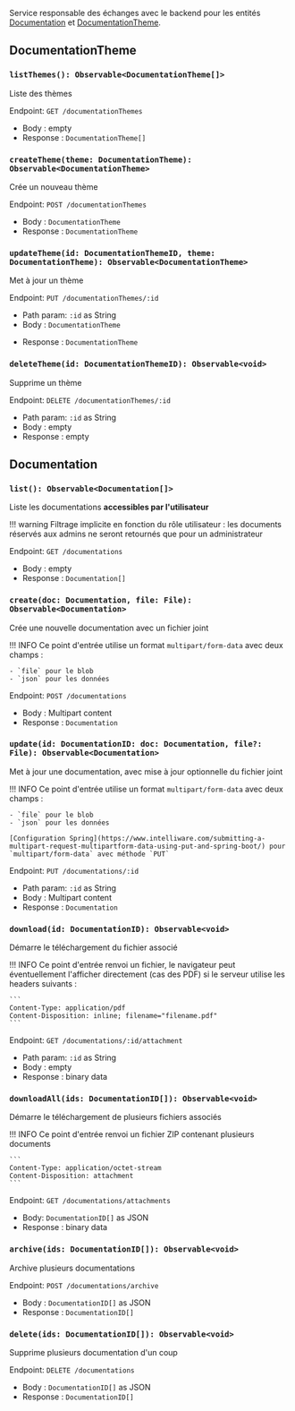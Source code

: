 Service responsable des échanges avec le backend pour les entités [Documentation](../Interfaces/Documentation.md#documentation) et  [DocumentationTheme](../Interfaces/Documentation.md#documentationtheme).


## DocumentationTheme

### `listThemes(): Observable<DocumentationTheme[]>`

Liste des thèmes

Endpoint: `GET /documentationThemes`

- Body : empty
- Response : `DocumentationTheme[]`


### `createTheme(theme: DocumentationTheme): Observable<DocumentationTheme>`

Crée un nouveau thème

Endpoint: `POST /documentationThemes`

- Body : `DocumentationTheme`
- Response : `DocumentationTheme`

### `updateTheme(id: DocumentationThemeID, theme: DocumentationTheme): Observable<DocumentationTheme>`

Met à jour un thème

Endpoint: `PUT /documentationThemes/:id`

- Path param: `:id` as String
- Body : `DocumentationTheme`
* Response : `DocumentationTheme`

### `deleteTheme(id: DocumentationThemeID): Observable<void>`

Supprime un thème

Endpoint: `DELETE /documentationThemes/:id`

- Path param: `:id` as String
- Body : empty
- Response : empty

## Documentation

### `list(): Observable<Documentation[]>`

Liste les documentations **accessibles par l'utilisateur**

!!! warning
	Filtrage implicite en fonction du rôle utilisateur : les documents réservés aux admins ne seront retournés que pour un administrateur

Endpoint: `GET /documentations`

- Body : empty
- Response : `Documentation[]`

	
### `create(doc: Documentation, file: File): Observable<Documentation>`

Crée une nouvelle documentation avec un fichier joint

!!! INFO
	Ce point d'entrée utilise un format `multipart/form-data` avec deux champs : 
	
	- `file` pour le blob
	- `json` pour les données

Endpoint: `POST /documentations`

- Body : Multipart content
- Response : `Documentation`


### `update(id: DocumentationID: doc: Documentation, file?: File): Observable<Documentation>`

Met à jour une documentation, avec mise à jour optionnelle du fichier joint

!!! INFO
	Ce point d'entrée utilise un format `multipart/form-data` avec deux champs : 
	
	- `file` pour le blob
	- `json` pour les données
	
	[Configuration Spring](https://www.intelliware.com/submitting-a-multipart-request-multipartform-data-using-put-and-spring-boot/) pour `multipart/form-data` avec méthode `PUT`

Endpoint: `PUT /documentations/:id`

- Path param: `:id` as String
- Body : Multipart content
- Response : `Documentation`



### `download(id: DocumentationID): Observable<void>`

Démarre le téléchargement du fichier associé

!!! INFO
	Ce point d'entrée renvoi un fichier, le navigateur peut éventuellement l'afficher directement (cas des PDF) si le serveur utilise les headers suivants :
	
	```
	Content-Type: application/pdf
	Content-Disposition: inline; filename="filename.pdf"
	```

Endpoint: `GET /documentations/:id/attachment`

- Path param: `:id` as String
- Body : empty
- Response : binary data 


### `downloadAll(ids: DocumentationID[]): Observable<void>`

Démarre le téléchargement de plusieurs fichiers associés

!!! INFO
	Ce point d'entrée renvoi un fichier ZIP contenant plusieurs documents
	
	```
	Content-Type: application/octet-stream
	Content-Disposition: attachment
	```

Endpoint: `GET /documentations/attachments`

- Body: `DocumentationID[]` as JSON
- Response : binary data 

### `archive(ids: DocumentationID[]): Observable<void>`

Archive plusieurs documentations 

Endpoint: `POST /documentations/archive`

- Body : `DocumentationID[]` as JSON
- Response : `DocumentationID[]`


### `delete(ids: DocumentationID[]): Observable<void>`

Supprime plusieurs documentation d'un coup

Endpoint: `DELETE /documentations`

- Body : `DocumentationID[]` as JSON
- Response : `DocumentationID[]`